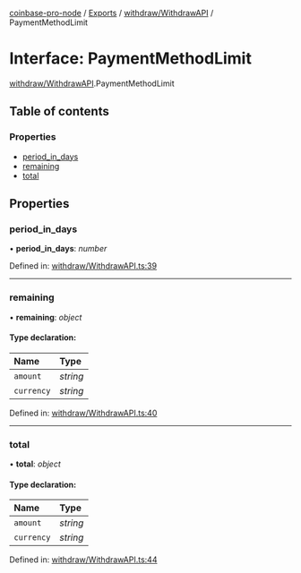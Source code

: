 [coinbase-pro-node](../README.md) / [Exports](../modules.md) / [withdraw/WithdrawAPI](../modules/withdraw_withdrawapi.md) / PaymentMethodLimit

# Interface: PaymentMethodLimit

[withdraw/WithdrawAPI](../modules/withdraw_withdrawapi.md).PaymentMethodLimit

## Table of contents

### Properties

- [period_in_days](withdraw_withdrawapi.paymentmethodlimit.md#period_in_days)
- [remaining](withdraw_withdrawapi.paymentmethodlimit.md#remaining)
- [total](withdraw_withdrawapi.paymentmethodlimit.md#total)

## Properties

### period_in_days

• **period_in_days**: _number_

Defined in: [withdraw/WithdrawAPI.ts:39](https://github.com/bennycode/coinbase-pro-node/blob/845b71d/src/withdraw/WithdrawAPI.ts#L39)

---

### remaining

• **remaining**: _object_

#### Type declaration:

| Name       | Type     |
| :--------- | :------- |
| `amount`   | _string_ |
| `currency` | _string_ |

Defined in: [withdraw/WithdrawAPI.ts:40](https://github.com/bennycode/coinbase-pro-node/blob/845b71d/src/withdraw/WithdrawAPI.ts#L40)

---

### total

• **total**: _object_

#### Type declaration:

| Name       | Type     |
| :--------- | :------- |
| `amount`   | _string_ |
| `currency` | _string_ |

Defined in: [withdraw/WithdrawAPI.ts:44](https://github.com/bennycode/coinbase-pro-node/blob/845b71d/src/withdraw/WithdrawAPI.ts#L44)
